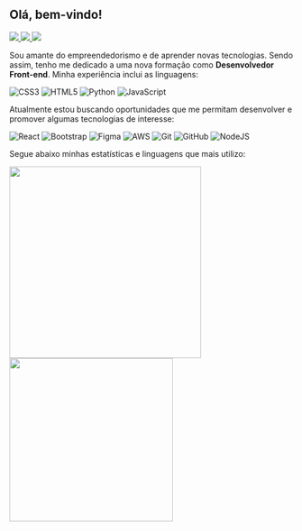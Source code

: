 ## Olá, bem-vindo!  
<p>
<a
  href="https://web.whatsapp.com/send?phone=+5583987322705" 
  alt="WhatsApp"
  target="_blank"
>
  <img src="https://img.shields.io/badge/WhatsApp-f?style=flat&logo=whatsapp&logoColor=white" />
</a>
<a
  href="mailto:maiconhenriquefa@gmail.com" 
  alt="Gmail"
  target="_blank"
>
  <img src="https://img.shields.io/badge/Gmail-D14836?style=flat&logo=gmail&logoColor=white" />
</a>
<a
  href="https://www.linkedin.com/in/maiconhenriquefa" 
  alt="LinkedIn"
  target="_blank"
>
  <img src="https://img.shields.io/badge/LinkedIn-0077B5?style=flat&logo=linkedin&logoColor=white" />
</a>
</p>


Sou amante do empreendedorismo e de aprender novas tecnologias. Sendo assim, tenho me dedicado a uma nova formação como <strong>Desenvolvedor Front-end</strong>.
Minha experiência inclui as linguagens:

![CSS3](https://img.shields.io/badge/css3-%231572B6.svg?style=flat&logo=css3&logoColor=white)
![HTML5](https://img.shields.io/badge/html5-%23E34F26.svg?style=flat&logo=html5&logoColor=white)
![Python](https://img.shields.io/badge/python-3670A0?style=flat&logo=python&logoColor=ffdd54)
![JavaScript](https://img.shields.io/badge/javascript-%23323330.svg?style=flat&logo=javascript&logoColor=%23F7DF1E)


Atualmente estou buscando oportunidades que me permitam desenvolver e promover algumas tecnologias de interesse:

![React](https://img.shields.io/badge/react-%2320232a.svg?style=flat&logo=react&logoColor=%2361DAFB)
![Bootstrap](https://img.shields.io/badge/bootstrap-%23563D7C.svg?style=flat&logo=bootstrap&logoColor=white)
![Figma](https://img.shields.io/badge/figma-%23F24E1E.svg?style=flat&logo=figma&logoColor=white)
![AWS](https://img.shields.io/badge/AWS-%23FF9900.svg?style=flat&logo=amazon-aws&logoColor=white)
![Git](https://img.shields.io/badge/git-%23F05033.svg?style=flat&logo=git&logoColor=white)
![GitHub](https://img.shields.io/badge/github-%23121011.svg?style=flat&logo=github&logoColor=white)
![NodeJS](https://img.shields.io/badge/node.js-6DA55F?style=flat&logo=node.js&logoColor=white)


Segue abaixo minhas estatísticas e linguagens que mais utilizo:


<a href="https://github.com/maiconhenriquefa/convoychat">
  <img align="center" width="340px" src="https://github-readme-stats.vercel.app/api?username=maiconhenriquefa&hide=contribs&show_icons=true&theme=dracula&locale=pt-br&disable_animations=true&custom_title=Estatísticas do GitHub" />
</a>

<a href="https://github.com/maiconhenriquefa/github-readme-stats">
  <img align="center" width="290px" src="https://github-readme-stats.vercel.app/api/top-langs/?username=maiconhenriquefa&layout=compact&langs_count=6&theme=dracula&custom_title=Linguagens mais utilizadas" />
</a>

